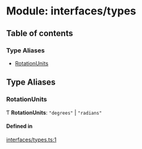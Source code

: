 # Module: interfaces/types

## Table of contents

### Type Aliases

- [RotationUnits](interfaces_types.md#rotationunits)

## Type Aliases

### RotationUnits

Ƭ **RotationUnits**: ``"degrees"`` \| ``"radians"``

#### Defined in

[interfaces/types.ts:1](https://github.com/butter-robotics/Butter.MAS.JavascriptAPI/blob/86ab50c/butter/mas/interfaces/types.ts#L1)
